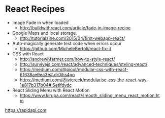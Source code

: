 # React Recipes

- Image Fade in when loaded
    - http://buildwithreact.com/article/fade-in-image-recipe
- Google Maps and local storage.
    - http://tutorialzine.com/2015/04/first-webapp-react/
- Auto-magically generate test code when errors occur
    - https://github.com/MicheleBertoli/react-fix-it
- CSS with React 
    - http://andrewhfarmer.com/how-to-style-react/
    - http://survivejs.com/react/advanced-techniques/styling-react/
    - https://medium.com/@pioul/modular-css-with-react-61638ae9ea3e#.dr0ihs4po
    - https://medium.com/@jviereck/modularise-css-the-react-way-1e817b317b04#.6etifdvdc
- React Sliding Menu with React Motion 
    - https://www.kirupa.com/react/smooth_sliding_menu_react_motion.htm
    
    
https://rapidapi.com